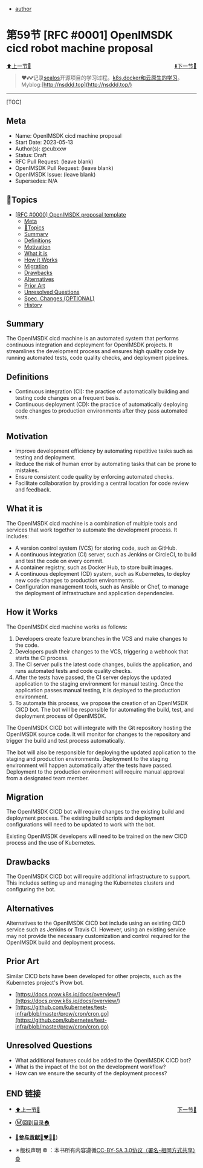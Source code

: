+ [author](http://nsddd.top)

# 第59节 [RFC #0001] OpenIMSDK cicd robot machine proposal

<div><a href = '58.md' style='float:left'>⬆️上一节🔗  </a><a href = '60.md' style='float: right'>  ⬇️下一节🔗</a></div>
<br>

> ❤️💕💕记录[sealos](https://github.com/cubxxw/sealos)开源项目的学习过程。[k8s,docker和云原生的学习](https://github.com/cubxxw/sealos)。Myblog:[http://nsddd.top](http://nsddd.top/)

---
[TOC]

## Meta

+ Name: OpenIMSDK cicd machine proposal
+ Start Date: 2023-05-13
+ Author(s): @cubxxw
+ Status: Draft
+ RFC Pull Request: (leave blank)
+ OpenIMSDK Pull Request: (leave blank)
+ OpenIMSDK Issue: (leave blank)
+ Supersedes: N/A



## 📇Topics
- [\[RFC #0000\] OpenIMSDK proposal template](#rfc-0000-openimsdk-proposal-template)
  - [Meta](#meta)
  - [📇Topics](#topics)
  - [Summary](#summary)
  - [Definitions](#definitions)
  - [Motivation](#motivation)
  - [What it is](#what-it-is)
  - [How it Works](#how-it-works)
  - [Migration](#migration)
  - [Drawbacks](#drawbacks)
  - [Alternatives](#alternatives)
  - [Prior Art](#prior-art)
  - [Unresolved Questions](#unresolved-questions)
  - [Spec. Changes (OPTIONAL)](#spec-changes-optional)
  - [History](#history)



## Summary

The OpenIMSDK cicd machine is an automated system that performs continuous integration and deployment for OpenIMSDK projects. It streamlines the development process and ensures high quality code by running automated tests, code quality checks, and deployment pipelines.

## Definitions

+ Continuous integration (CI): the practice of automatically building and testing code changes on a frequent basis.
+ Continuous deployment (CD): the practice of automatically deploying code changes to production environments after they pass automated tests.

## Motivation

+ Improve development efficiency by automating repetitive tasks such as testing and deployment.
+ Reduce the risk of human error by automating tasks that can be prone to mistakes.
+ Ensure consistent code quality by enforcing automated checks.
+ Facilitate collaboration by providing a central location for code review and feedback.

## What it is

The OpenIMSDK cicd machine is a combination of multiple tools and services that work together to automate the development process. It includes:

+ A version control system (VCS) for storing code, such as GitHub.
+ A continuous integration (CI) server, such as Jenkins or CircleCI, to build and test the code on every commit.
+ A container registry, such as Docker Hub, to store built images.
+ A continuous deployment (CD) system, such as Kubernetes, to deploy new code changes to production environments.
+ Configuration management tools, such as Ansible or Chef, to manage the deployment of infrastructure and application dependencies.

## How it Works

The OpenIMSDK cicd machine works as follows:

1. Developers create feature branches in the VCS and make changes to the code.
2. Developers push their changes to the VCS, triggering a webhook that starts the CI process.
3. The CI server pulls the latest code changes, builds the application, and runs automated tests and code quality checks.
4. After the tests have passed, the CI server deploys the updated application to the staging environment for manual testing. Once the application passes manual testing, it is deployed to the production environment.
5. To automate this process, we propose the creation of an OpenIMSDK CICD bot. The bot will be responsible for automating the build, test, and deployment process of OpenIMSDK.

The OpenIMSDK CICD bot will integrate with the Git repository hosting the OpenIMSDK source code. It will monitor for changes to the repository and trigger the build and test process automatically.

The bot will also be responsible for deploying the updated application to the staging and production environments. Deployment to the staging environment will happen automatically after the tests have passed. Deployment to the production environment will require manual approval from a designated team member.



## Migration

The OpenIMSDK CICD bot will require changes to the existing build and deployment process. The existing build scripts and deployment configurations will need to be updated to work with the bot.

Existing OpenIMSDK developers will need to be trained on the new CICD process and the use of Kubernetes.

## Drawbacks

The OpenIMSDK CICD bot will require additional infrastructure to support. This includes setting up and managing the Kubernetes clusters and configuring the bot.

## Alternatives

Alternatives to the OpenIMSDK CICD bot include using an existing CICD service such as Jenkins or Travis CI. However, using an existing service may not provide the necessary customization and control required for the OpenIMSDK build and deployment process.

## Prior Art

Similar CICD bots have been developed for other projects, such as the Kubernetes project's Prow bot.

+ [https://docs.prow.k8s.io/docs/overview/](https://docs.prow.k8s.io/docs/overview/)
+ [https://github.com/kubernetes/test-infra/blob/master/prow/cron/cron.go](https://github.com/kubernetes/test-infra/blob/master/prow/cron/cron.go)



## Unresolved Questions

+ What additional features could be added to the OpenIMSDK CICD bot?
+ What is the impact of the bot on the development workflow?
+ How can we ensure the security of the deployment process?



## END 链接
<ul><li><div><a href = '58.md' style='float:left'>⬆️上一节🔗  </a><a href = '60.md' style='float: right'>  ️下一节🔗</a></div></li></ul>

+ [Ⓜ️回到目录🏠](../README.md)

+ [**🫵参与贡献💞❤️‍🔥💖**](https://nsddd.top/archives/contributors))

+ ✴️版权声明 &copy; ：本书所有内容遵循[CC-BY-SA 3.0协议（署名-相同方式共享）&copy;](http://zh.wikipedia.org/wiki/Wikipedia:CC-by-sa-3.0协议文本) 
